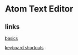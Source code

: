 # Atom Text Editor

## links

[basics](http://flight-manual.atom.io/getting-started/sections/atom-basics/)

[keyboard shortcuts](https://github.com/nwinkler/atom-keyboard-shortcuts)
